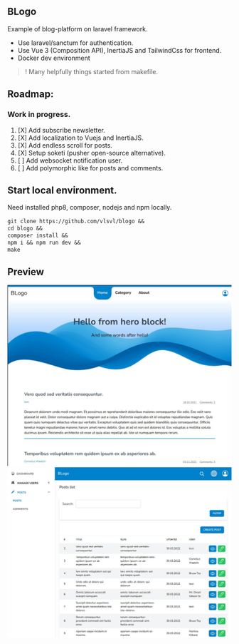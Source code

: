 ## BLogo 
Example of blog-platform on laravel framework.
* Use laravel/sanctum for authentication.
* Use Vue 3 (Composition API), InertiaJS and TailwindCss for frontend.
* Docker dev environment

> ! Many helpfully things started from makefile.

## Roadmap:
### Work in progress.

1. [X] Add subscribe newsletter.
2. [X] Add localization to Vuejs and InertiaJS.
3. [X] Add endless scroll for posts.
4. [X] Setup soketi (pusher open-source alternative).
5. [ ] Add websocket notification user.
6. [ ] Add polymorphic like for posts and comments.

## Start local environment.

Need installed php8, composer, nodejs and npm locally.

```shell
git clone https://github.com/vlsvl/blogo &&
cd blogo &&
composer install &&
npm i && npm run dev &&
make 
```

## Preview
![](.assets/client.jpg)
![](.assets/admin.jpg)

